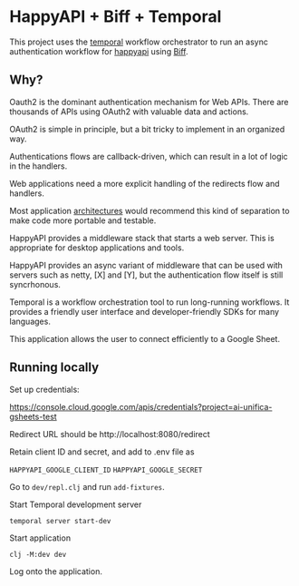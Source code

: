 # HappyAPI + Biff + Temporal

This project uses the [temporal][temporal] workflow orchestrator to
run an async authentication workflow for [happyapi][happyapi] using [Biff][biff].

[temporal]: https://temporal.io/
[happyapi]: https://github.com/timothypratley/happyapi
[biff]: https://biffweb.com

## Why? 

Oauth2 is the dominant authentication mechanism for Web APIs. There are 
thousands of APIs using OAuth2 with valuable data and actions.

OAuth2 is simple in principle, but a bit tricky to implement in an
organized way.

Authentications flows are callback-driven, which can result in a lot
of logic in the handlers.

Web applications need a more explicit handling of the redirects flow and handlers.

Most application [architectures][hexagonal] would recommend this kind
of separation to make code more portable and testable.

[hexagonal]: https://en.wikipedia.org/wiki/Hexagonal_architecture_(software)

HappyAPI provides a middleware stack that starts a web server. This is
appropriate for desktop applications and tools. 

HappyAPI provides an async variant of middleware that can be used with
servers such as netty, [X] and [Y], but the authentication flow itself
is still syncrhonous.

Temporal is a workflow orchestration tool to run long-running
workflows. It provides a friendly user interface and
developer-friendly SDKs for many languages.

This application allows the user to connect efficiently to a Google Sheet.

## Running locally

Set up credentials:

https://console.cloud.google.com/apis/credentials?project=ai-unifica-gsheets-test

Redirect URL should be http://localhost:8080/redirect

Retain client ID and secret, and add to .env file as

`HAPPYAPI_GOOGLE_CLIENT_ID`
`HAPPYAPI_GOOGLE_SECRET`

Go to `dev/repl.clj` and run `add-fixtures`.

Start Temporal development server

```
temporal server start-dev
```

Start application

```
clj -M:dev dev
```

Log onto the application.
